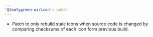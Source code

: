 ```yaml
---
'@leafygreen-ui/icon': patch
---
```


- Patch to only rebuild stale icons when source code is changed by comparing checksums of each icon form previous build.
